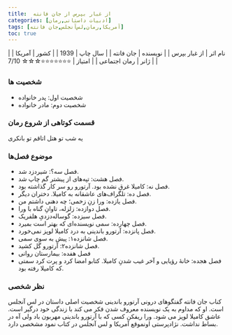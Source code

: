 ```yaml
---
title:  از غبار بپرس از جان فانته
categories: [ادبیات داستانی,رمان]
tags: [آمریکا,رمان,لس‌آنجلس,جان فانته]
toc: true
---
```



| نام اثر | از غبار بپرس |
| نویسنده | جان فانته |
| سال چاپ | 1939 |
| کشور | آمریکا |
| ژانر | رمان اجتماعی |
| امتیاز | ⭐⭐⭐⭐⭐⭐⭐☆☆☆ 7/10 |


### شخصیت ها
- شخصیت اول: پدر خانواده
- شخصیت دوم: مادر خانواده


### قسمت کوتاهی از شروع رمان

یه شب تو هتل اتاقم تو بانکری


### موضوع فصل‌ها

- فصل سه؟: شیردزد شد.
- فصل هشت: تپه‌های از پیشتر گم چاپ شد.
- فصل نه: کامیلا غرق نشده بود. آرتورو رو سر کار گذاشته بود.
- فصل ده: تلگراف‌های عاشقانه به کامیلا. 
دختران دیگر.
- فصل یازده: ورا زنِ زخمی؛ چه دهنی داشتم من.
- فصل دوازده: زلزله، تاوانِ گناه با ورا.
- فصل سیزده: گوساله‌دزدیِ هلفریک.
- فصل چهارده: سمی نویسنده‌ای که بهتر است بمیرد.
- فصل پانزده: آرتورو باندینی به درد کامیلا لوپز نمی‌خورد.
- فصل شانزده۱: پیش به سوی سمی.
- فصل شانزده۲: آرتورو گل کشید.
- فصل هفده: بیمارستان روانی
- فصل هجده: خانهٔ رؤیایی و آخر غیب شدنِ کامیلا.
کتابو امضا کرد و پرت کرد سمتی که کامیلا رفته بود. 

### نظر شخصی

کناب جان فانته گفتگوهای درونی آرتورو باندینی شخصیت اصلی داستان در لس آنجلس است. او که مداوم به یک نویسنده معروف شدن فکر می کند با زندگی خود درگیر است. عاشق کامیلا لوپز می شود. 
ورا ریفکن کسی که با آرتورو باندینی مهربون باد ولی آه در بساط نداشت. 
نژادپرستی اونموقع آمریکا و لس آنجلس در کتاب نمود مشخصی دارد. 

